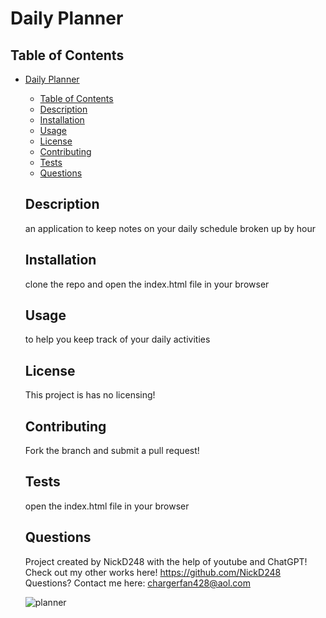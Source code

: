 # Daily Planner  

  ## Table of Contents
- [Daily Planner](#daily-planner)
  - [Table of Contents](#table-of-contents)
  - [Description](#description)
  - [Installation](#installation)
  - [Usage](#usage)
  - [License](#license)
  - [Contributing](#contributing)
  - [Tests](#tests)
  - [Questions](#questions)

  ## Description
  an application to keep notes on your daily schedule broken up by hour
  
  ## Installation
  clone the repo and open the index.html file in your browser
  
  ## Usage
  to help you keep track of your daily activities
  
  ## License
  This project is has no licensing!


  ## Contributing
  Fork the branch and submit a pull request!
  
  ## Tests
  open the index.html file in your browser
  
  ## Questions
  Project created by NickD248 with the help of youtube and ChatGPT!
  Check out my other works here! https://github.com/NickD248
  Questions? Contact me here: chargerfan428@aol.com


  ![planner](https://github.com/NickD428/planner/assets/126355678/f3191150-cb93-40df-903a-7d4a57c454cf)
